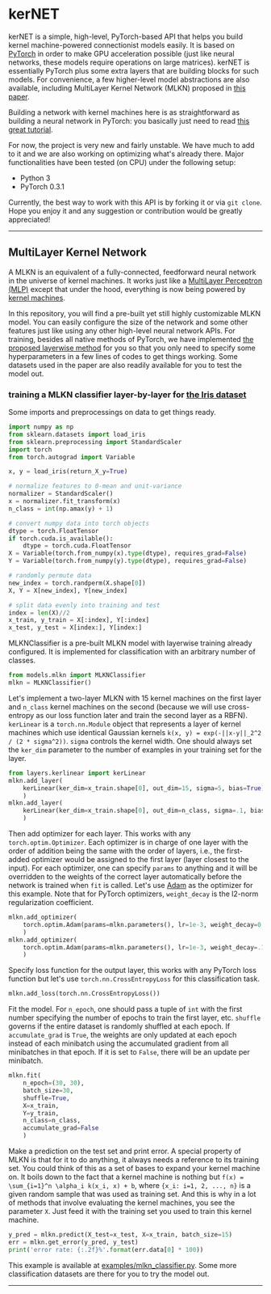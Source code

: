 ﻿# kerNET

kerNET is a simple, high-level, PyTorch-based API that helps you build kernel machine-powered connectionist models easily. It is based on [PyTorch](http://pytorch.org/) in order to make GPU acceleration possible (just like neural networks, these models require operations on large matrices).
kerNET is essentially PyTorch plus some extra layers that are building blocks for such models.
For convenience, a few higher-level model abstractions are also available, including MultiLayer Kernel Network (MLKN) proposed in [this paper](https://arxiv.org/abs/1802.03774).

Building a network with kernel machines here is as straightforward as building a neural network in PyTorch: you basically just need to read [this great tutorial](http://pytorch.org/tutorials/beginner/blitz/neural_networks_tutorial.html#sphx-glr-beginner-blitz-neural-networks-tutorial-py).

For now, the project is very new and fairly unstable. We have much to add to it and we are also working on optimizing what's already there. Major functionalities have been tested (on CPU) under the following setup:
- Python 3
- PyTorch 0.3.1

Currently, the best way to work with this API is by forking it or via ```git clone```. Hope you enjoy it and any suggestion or contribution would be greatly appreciated!

---------

## MultiLayer Kernel Network

A MLKN is an equivalent of a fully-connected, feedforward neural network in the universe of kernel machines. It works just like a [MultiLayer Perceptron (MLP)](https://en.wikipedia.org/wiki/Multilayer_perceptron) except that under the hood, everything is now being powered by [kernel machines](https://en.wikipedia.org/wiki/Radial_basis_function_network).

In this repository, you will find a pre-built yet still highly customizable MLKN model. You can easily configure the size of the network and some other features just like using any other high-level neural network APIs. For training, besides all native methods of PyTorch, we have implemented [the proposed layerwise method](https://arxiv.org/abs/1802.03774) for you so that you only need to specify some hyperparameters in a few lines of codes to get things working. Some datasets used in the paper are also readily available for you to test the model out.

### training a MLKN classifier layer-by-layer for [the Iris dataset](https://en.wikipedia.org/wiki/Iris_flower_data_set)

Some imports and preprocessings on data to get things ready.
```python
import numpy as np
from sklearn.datasets import load_iris
from sklearn.preprocessing import StandardScaler
import torch
from torch.autograd import Variable

x, y = load_iris(return_X_y=True)

# normalize features to 0-mean and unit-variance
normalizer = StandardScaler()
x = normalizer.fit_transform(x)
n_class = int(np.amax(y) + 1)

# convert numpy data into torch objects
dtype = torch.FloatTensor
if torch.cuda.is_available():
    dtype = torch.cuda.FloatTensor
X = Variable(torch.from_numpy(x).type(dtype), requires_grad=False)
Y = Variable(torch.from_numpy(y).type(dtype), requires_grad=False)

# randomly permute data
new_index = torch.randperm(X.shape[0])
X, Y = X[new_index], Y[new_index]

# split data evenly into training and test
index = len(X)//2
x_train, y_train = X[:index], Y[:index]
x_test, y_test = X[index:], Y[index:]
```

MLKNClassifier is a pre-built MLKN model with layerwise training already configured. It is implemented for classification with an arbitrary number of classes.
```python
from models.mlkn import MLKNClassifier
mlkn = MLKNClassifier()
```

Let's implement a two-layer MLKN with 15 kernel machines on the first layer and ```n_class``` kernel machines on the second (because we will use cross-entropy as our loss function later and train the second layer as a RBFN). ```kerLinear``` is a ```torch.nn.Module``` object that represents a layer of kernel machines which use identical Gaussian kernels ```k(x, y) = exp(-||x-y||_2^2 / (2 * sigma^2))```. ```sigma``` controls the kernel width. One should always set the ```ker_dim``` parameter to the number of examples in your training set for the layer.
```python
from layers.kerlinear import kerLinear
mlkn.add_layer(
    kerLinear(ker_dim=x_train.shape[0], out_dim=15, sigma=5, bias=True)
    )
mlkn.add_layer(
    kerLinear(ker_dim=x_train.shape[0], out_dim=n_class, sigma=.1, bias=True)
    )
```

Then add optimizer for each layer. This works with any ```torch.optim.Optimizer```. Each optimizer is in charge of one layer with the order of addition being the same with the order of layers, i.e., the first-added optimizer would be assigned to the first layer (layer closest to the input). For each optimizer, one can specify ```params``` to anything and it will be overridden to the weights of the correct layer automatically before the network is trained when ```fit``` is called. Let's use [Adam](https://arxiv.org/pdf/1412.6980.pdf) as the optimizer for this example. Note that for PyTorch optimizers, ```weight_decay``` is the l2-norm regularization coefficient.
```python
mlkn.add_optimizer(
    torch.optim.Adam(params=mlkn.parameters(), lr=1e-3, weight_decay=0.1)
    )
mlkn.add_optimizer(
    torch.optim.Adam(params=mlkn.parameters(), lr=1e-3, weight_decay=.1)
    )
```

Specify loss function for the output layer, this works with any PyTorch loss function but let's use ```torch.nn.CrossEntropyLoss``` for this classification task.
```python
mlkn.add_loss(torch.nn.CrossEntropyLoss())
```

Fit the model. For ```n_epoch```, one should pass a tuple of ```int``` with the first number specifying the number of epochs to train the first layer, etc. ```shuffle``` governs if the entire dataset is randomly shuffled at each epoch. If ```accumulate_grad``` is ```True```, the weights are only updated at each epoch instead of each minibatch using the accumulated gradient from all minibatches in that epoch. If it is set to ```False```, there will be an update per minibatch.
```python
mlkn.fit(
    n_epoch=(30, 30),
    batch_size=30,
    shuffle=True,
    X=x_train,
    Y=y_train,
    n_class=n_class,
    accumulate_grad=False
    )
```

Make a prediction on the test set and print error. A special property of MLKN is that for it to do anything, it always needs a reference to its training set. You could think of this as a set of bases to expand your kernel machine on. It boils down to the fact that a kernel machine is nothing but ```f(x) = \sum_{i=1}^n \alpha_i k(x_i, x) + b```, where ```{x_i: i=1, 2, ..., n}``` is a given random sample that was used as training set. And this is why in a lot of methods that involve evaluating the kernel machines, you see the parameter ```X```. Just feed it with the training set you used to train this kernel machine.
```python
y_pred = mlkn.predict(X_test=x_test, X=x_train, batch_size=15)
err = mlkn.get_error(y_pred, y_test)
print('error rate: {:.2f}%'.format(err.data[0] * 100))
```

This example is available at [examples/mlkn_classifier.py](https://github.com/michaelshiyu/kerNET/tree/master/examples). Some more classification datasets are there for you to try the model out.

---------
